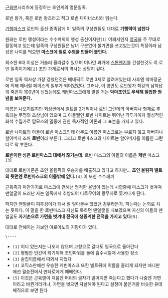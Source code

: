 [근육맨](%EA%B7%BC%EC%9C%A1%EB%A7%A8.md)시리즈에 등장하는 초인계의 명문일족.

로빈 왕가, 혹은 로빈 왕조라고 적고 로빈 다이너스티라 읽는다.

[기행마스크](%EA%B8%B0%ED%96%89%EB%A7%88%EC%8A%A4%ED%81%AC.md) 로빈의 출신 종족답게 이 일족의
구성원들도 대대로 **기행력이 넘친다**

원래는 로빈 행성이라는 수수께끼의 행성 출신이지만`[1]` 어째서인지 [영국](%EC%98%81%EA%B5%AD.md)을 주 무대로
활동하고 있는데 일족의 구성원들은 남녀 구분없이 철가면을 쓰고있는것이 특징이라 남성은 나이를 먹으면 **마스크에 철로 수염을 만들어
붙인다.**

최소한 6대 이상은 거슬러 올라갈수 있으며 머나먼 과거에 [스톤헨지](%EC%8A%A4%ED%86%A4%20%ED%97%A8%EC%A7%80.md)를 건설한것도 이 로빈 일족이기에`[2]` 초인
가계로서의 역사는 상당히 깊다.

로빈 일족 역사상 가장 강했던것은 베네픽트 로빈 3세로 알려져있는데 사후엔 악마장군에 의해 제너럴 페이스의 일부가 되어있었다. 그러나, 이
양반도 로빈왕가 최강의 남자답게 죽은지 100년이 넘었는데도 케빈마스크에게 말을 거는 **악마초인도 무색해 질법한 원념을 보여준다.**

이름은 나오지않지만 회상씬에서 벨트를 2개씩이나 로빈 그란데의 아버지나 형제로 추측되는 무명의 조상님이 있으며 그 아들뻘인 로빈 나이트는
뛰어난 격투가이자 열성적인 화석 수집가로 맘모스의 멸종에 관한 독자적인 이론과 그 표본을 가지고 있다.

로빈 나이트의 아들이 로빈 마스크인데 아무도 이름인 마스크로는 부르지 않고 아버지나 할아버지 조차 **로빈**이라 부른다. 그리고
로빈마스크와 나이트는 할아버지를 이름인 그란디로 막 부른다.

**로빈이란 성은 로빈마스크 대에서 끊기는데.** 로빈 마스크의 아들의 이름은 **케빈** 마스크`[3]`

대대로 로빈가문은 초인 올림픽의 우승자를 배출하고 있다고 하지만... **초인 올림픽 벨트의 뒷면엔 로빈마스크의 이름밖에 없다.**`[4]`
이 또한 수수께끼

근육족과 마찬가지로 마스크에 관해선 엄격한 율법이 있는데 시합중에 마스크가 벗겨져 맨얼굴이 드러난 자는 일족에서 추방되어 다트무어의 황무지로
쫓겨나게 된다.

하지만 맨얼굴이 피투성이가 돼서 잘 알아볼수 없었던 경우라든가. 하는때는 논외로 치는 듯하다. 이 말을 한 로빈마스크 자신도 툭하면 맨얼굴을
내보였으며 자신의 아들의 맨얼굴도 **자기손으로 가면을 벗겨내 전국에 생중계한 전적을 가지고 있다**`[5]`.

대대로 전해지는 가보인 아로아노의 지팡이가 있다.

`\----`

  * `[1]` 어디 있는지는 나오지 않으며 고향으로 갈때도 영국으로 돌아간다
  * `[2]` 평범한 인간이 되기위해 초인파워를 돌에 흡수시킬때 사용한 장소
  * `[3]` 술집이름에서 따와서 지었다
  * `[4]` 코믹스판에선 우승한 케빈마스크 또한 벨트뒤에 이름을 올리게 되지만 애니판에선 결승전에서 만타로에게 패배한다.
  * `[5]` 이것은 근육맨이 처음엔 머리의 글자가 떨어지면 죽는다고 했다가 나중엔 가면이라고 바뀐거라거나, 가면을 벗으면 자살해야 된다고 설정이 붙은거랑 비슷한 유데매직으로 보면 된다

